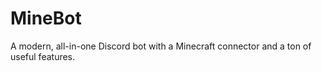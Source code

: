 # MineBot
A modern, all-in-one Discord bot with a Minecraft connector and a ton of useful features.

